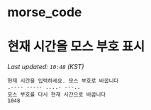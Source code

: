 # morse_code
# 현재 시간을 모스 부호 표시
<!-- MORSE_TIME_START -->
_Last updated: `10:48` (KST)_

```
현재 시간을 입력하세요. 모스 부호로 바꿉니다
.---- ----- ....- ---..
모스 부호를 다시 현재 시간으로 바꿉니다
1048
```
<!-- MORSE_TIME_END -->
